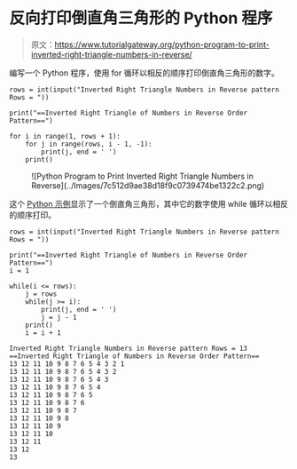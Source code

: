 # 反向打印倒直角三角形的 Python 程序

> 原文：<https://www.tutorialgateway.org/python-program-to-print-inverted-right-triangle-numbers-in-reverse/>

编写一个 Python 程序，使用 for 循环以相反的顺序打印倒直角三角形的数字。

```
rows = int(input("Inverted Right Triangle Numbers in Reverse pattern Rows = "))

print("==Inverted Right Triangle of Numbers in Reverse Order Pattern==")

for i in range(1, rows + 1):
    for j in range(rows, i - 1, -1):
        print(j, end = ' ')
    print()
```

<figure class="wp-block-image size-large">![Python Program to Print Inverted Right Triangle Numbers in Reverse](../Images/7c512d9ae38d18f9c0739474be1322c2.png)</figure>

这个 [Python 示例](https://www.tutorialgateway.org/python-programming-examples/)显示了一个倒直角三角形，其中它的数字使用 while 循环以相反的顺序打印。

```
rows = int(input("Inverted Right Triangle Numbers in Reverse pattern Rows = "))

print("==Inverted Right Triangle of Numbers in Reverse Order Pattern==")
i = 1

while(i <= rows):
    j = rows
    while(j >= i):
        print(j, end = ' ')
        j = j - 1
    print()
    i = i + 1
```

```
Inverted Right Triangle Numbers in Reverse pattern Rows = 13
==Inverted Right Triangle of Numbers in Reverse Order Pattern==
13 12 11 10 9 8 7 6 5 4 3 2 1 
13 12 11 10 9 8 7 6 5 4 3 2 
13 12 11 10 9 8 7 6 5 4 3 
13 12 11 10 9 8 7 6 5 4 
13 12 11 10 9 8 7 6 5 
13 12 11 10 9 8 7 6 
13 12 11 10 9 8 7 
13 12 11 10 9 8 
13 12 11 10 9 
13 12 11 10 
13 12 11 
13 12 
13
```